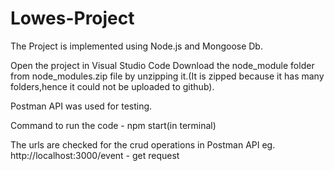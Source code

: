 # Lowes-Project

The Project is implemented using Node.js and Mongoose Db. 

Open the project in Visual Studio Code
Download the node_module folder from node_modules.zip file by unzipping it.(It is zipped because it has many folders,hence it could not be uploaded to github).

Postman API was used for testing.

Command to run the code - npm start(in terminal)

The urls are checked for the crud operations in Postman API
eg. http://localhost:3000/event - get request
